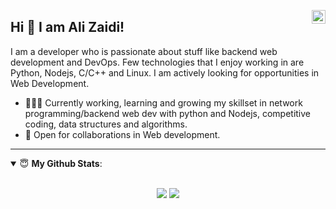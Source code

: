 <a href="https://www.linkedin.com/in/ali-zaidi-a3537b153/" target="_blank" rel="nofollow"><img align="right" alt="Ali's Linkdein" width="22px" src="https://cdn.jsdelivr.net/npm/simple-icons@v3/icons/linkedin.svg" /></a>

## Hi 👋 I am Ali Zaidi! 
I am a developer who is passionate about stuff like backend web development and DevOps. Few technologies that I enjoy working in are Python, Nodejs, C/C++ and Linux. I am actively looking for opportunities in Web Development.
- 👨🏽‍💻 Currently working, learning and growing my skillset in network programming/backend web dev with python and Nodejs, competitive coding, data structures and algorithms.
- 🤝 Open for collaborations in Web development.

---


<details open>
 <summary> 😇 <b>My Github Stats</b>: </summary>
<br>
<p align = "center">
  <img src = "https://github-readme-stats.vercel.app/api?username=Enigmage&show_icons=true&theme=tokyonight&line_height=27">
  <img src = "https://github-readme-stats.vercel.app/api/top-langs/?username=Enigmage&hide=css,html,mako&theme=tokyonight">
</p>

</details>



